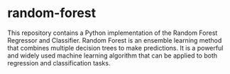 # random-forest
This repository contains a Python implementation of the Random Forest Regressor and Classifier. Random Forest is an ensemble learning method that combines multiple decision trees to make predictions. It is a powerful and widely used machine learning algorithm that can be applied to both regression and classification tasks.

